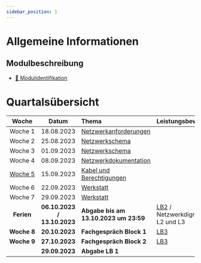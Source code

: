 ```yaml
---
sidebar_position: 1
---
```


# Allgemeine Informationen

## Modulbeschreibung

- [:paperclip: Modulidentifikation](https://www.modulbaukasten.ch/module/231/1/de-DE?title=Datenschutz-und-Datensicherheit-anwenden)

# Quartalsübersicht

|         Woche          |             Datum             | Thema                                             | Leistungsbewertung |
| :--------------------: | :---------------------------: | :------------------------------------------------ | :----------------- |
|     Woche&nbsp;1       |          18.08.2023           | [Netzwerkanforderungen](./category/woche-1---grundlagen)|
|     Woche&nbsp;2       |          25.08.2023           | [Netzwerkschema](./category/woche-2---aufbau-von-netzwerken---teil-1)             |
|     Woche&nbsp;3       |          01.09.2023           | [Netzwerkschema](./category/woche-3---aufbau-von-netzwerken-teil-2)     |
|     Woche&nbsp;4       |          08.09.2023           | [Netzwerkdokumentation](./category/woche-4---netzwerk-dokumentation) |
|     [Woche&nbsp;5](../woche-05)       |          15.09.2023           | [Kabel und Berechtigungen](./category/woche-5---kabel-und-berechtigungen)    |
|     Woche&nbsp;6       |          22.09.2023           | [Werkstatt](./category/)               |
|     Woche&nbsp;7       |          29.09.2023           | [Werkstatt](./category/)               |
|     **Ferien**         |  **06.10.2023 / 13.10.2023**  |  **Abgabe bis am 13.10.2023 um 23:59** |[LB2] / Netzwerkdigramm L2 und L3 |     
|   **Woche&nbsp;8**     |         **20.10.2023**        |  **Fachgespräch Block 1** | [LB3]| 
|   **Woche&nbsp;9**     |        **27.10.2023**         |  **Fachgespräch Block 2** | [LB3]| 
|                        |        **29.09.2023**           | **Abgabe LB 1** |

[Lernjournal]: ./02%20beurteilungen%20v2/Lernjournal.md
[LB2]: ./02%20beurteilungen%20v2/LB2%20Know%20How.md
[LB3]: ./02%20beurteilungen%20v2/LB3%20Fachgespräch.md